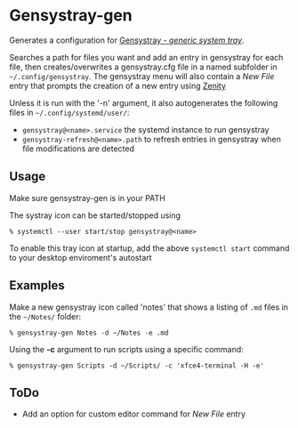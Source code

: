 
# Gensystray-gen

Generates a configuration for [Gensystray - *generic system tray*](https://github.com/dardevelin/gensystray).

Searches a path for files you want and add an entry in gensystray for each file, then creates/overwrites a gensystray.cfg file in a named subfolder in `~/.config/gensystray`.  The gensystray menu will also contain a *New File* entry that prompts the creation of a new entry using [Zenity](https://gitlab.gnome.org/GNOME/zenity)

Unless it is run with the '-n' argument, it also autogenerates the following files in `~/.config/systemd/user/`:
- `gensystray@<name>.service` the systemd instance to run gensystray
- `gensystray-refresh@<name>.path` to refresh entries in gensystray when file modifications are detected


## Usage

Make sure gensystray-gen is in your PATH

The systray icon can be started/stopped using
```
% systemctl --user start/stop gensystray@<name>
```
To enable this tray icon at startup, add the above `systemctl start` command to your desktop enviroment's autostart


## Examples

Make a new gensystray icon called 'notes' that shows a listing of `.md` files in the `~/Notes/` folder:
```
% gensystray-gen Notes -d ~/Notes -e .md
```


Using the **-c** argument to run scripts using a specific command:
```
% gensystray-gen Scripts -d ~/Scripts/ -c 'xfce4-terminal -H -e'
```


## ToDo

+ Add an option for custom editor command for *New File* entry
